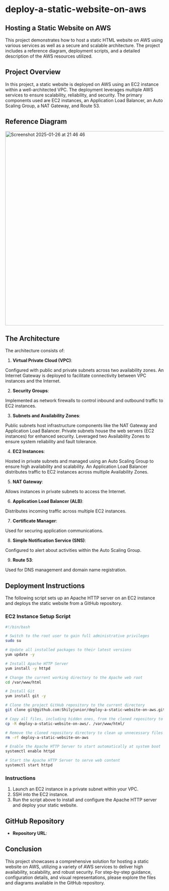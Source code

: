 # deploy-a-static-website-on-aws

## Hosting a Static Website on AWS
This project demonstrates how to host a static HTML website on AWS using various services as well as a secure and scalable architecture. The project includes a reference diagram, deployment scripts, and a detailed description of the AWS resources utilized.


## Project Overview
In this project, a static website is deployed on AWS using an EC2 instance within a well-architected VPC. The deployment leverages multiple AWS services to ensure scalability, reliability, and security. The primary components used are EC2 instances, an Application Load Balancer, an Auto Scaling Group, a NAT Gateway, and Route 53.

## Reference Diagram

<img width="615" alt="Screenshot 2025-01-26 at 21 46 46" src="https://github.com/user-attachments/assets/367d8e34-0346-43b3-a916-a967a3536524" />

## The Architecture

The architecture consists of:

1. **Virtual Private Cloud (VPC)**:

  Configured with public and private subnets across two availability zones.
  An Internet Gateway is deployed to facilitate connectivity between VPC instances and the Internet.

2. **Security Groups**:

  Implemented as network firewalls to control inbound and outbound traffic to EC2 instances.

3. **Subnets and Availability Zones**:

  Public subnets host infrastructure components like the NAT Gateway and Application Load Balancer.
  Private subnets house the web servers (EC2 instances) for enhanced security.
  Leveraged two Availability Zones to ensure system reliability and fault tolerance.

4. **EC2 Instances**:

  Hosted in private subnets and managed using an Auto Scaling Group to ensure high availability and scalability.
  An Application Load Balancer distributes traffic to EC2 instances across multiple Availability Zones.

5. **NAT Gateway**:

  Allows instances in private subnets to access the Internet.

6. **Application Load Balancer (ALB)**:
  
  Distributes incoming traffic across multiple EC2 instances.

7. **Certificate Manager**:

  Used for securing application communications.

8. **Simple Notification Service (SNS)**:

  Configured to alert about activities within the Auto Scaling Group.

9. **Route 53**:

  Used for DNS management and domain name registration.

## Deployment Instructions

The following script sets up an Apache HTTP server on an EC2 instance and deploys the static website from a GitHub repository.

### EC2 Instance Setup Script

```bash
#!/bin/bash

# Switch to the root user to gain full administrative privileges
sudo su

# Update all installed packages to their latest versions
yum update -y

# Install Apache HTTP Server
yum install -y httpd

# Change the current working directory to the Apache web root
cd /var/www/html

# Install Git
yum install git -y

# Clone the project GitHub repository to the current directory
git clone git@github.com:Shilyjunior/deploy-a-static-website-on-aws.git

# Copy all files, including hidden ones, from the cloned repository to the Apache web root
cp -R deploy-a-static-website-on-aws/. /var/www/html/

# Remove the cloned repository directory to clean up unnecessary files
rm -rf deploy-a-static-website-on-aws

# Enable the Apache HTTP Server to start automatically at system boot
systemctl enable httpd

# Start the Apache HTTP Server to serve web content
systemctl start httpd
```

### Instructions

1. Launch an EC2 instance in a private subnet within your VPC.
2. SSH into the EC2 instance.
3. Run the script above to install and configure the Apache HTTP server and deploy your static website.

## GitHub Repository

- **Repository URL**:

## Conclusion

This project showcases a comprehensive solution for hosting a static website on AWS, utilizing a variety of AWS services to deliver high availability, scalability, and robust security. For step-by-step guidance, configuration details, and visual representations, please explore the files and diagrams available in the GitHub repository.
